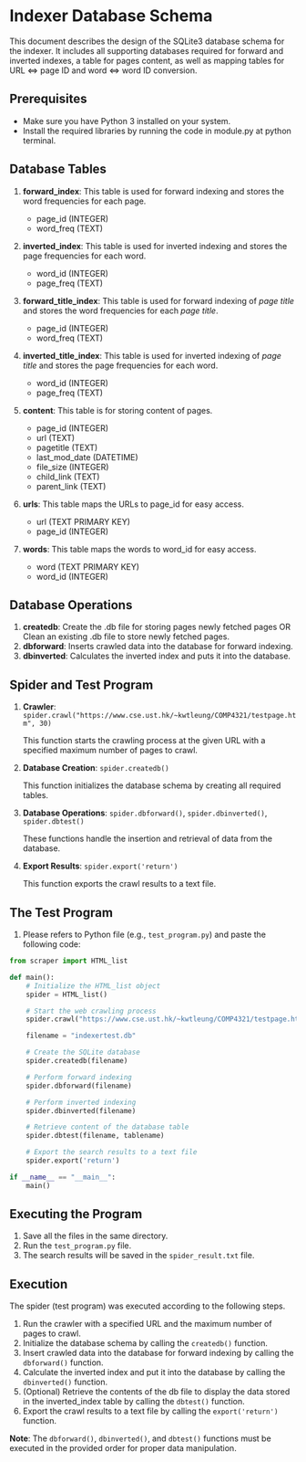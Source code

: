 # Indexer Database Schema

This document describes the design of the SQLite3 database schema for the indexer. It includes all supporting databases required for forward and inverted indexes, a table for pages content, as well as mapping tables for URL <=> page ID and word <=> word ID conversion.

## Prerequisites

- Make sure you have Python 3 installed on your system.
- Install the required libraries by running the code in module.py at python terminal.

## Database Tables

1. **forward_index**: This table is used for forward indexing and stores the word frequencies for each page.
   - page_id (INTEGER)
   - word_freq (TEXT)

2. **inverted_index**: This table is used for inverted indexing and stores the page frequencies for each word.
   - word_id (INTEGER)
   - page_freq (TEXT)

3. **forward_title_index**: This table is used for forward indexing of *page title* and stores the word frequencies for each *page title*.
   - page_id (INTEGER)
   - word_freq (TEXT)

4. **inverted_title_index**: This table is used for inverted indexing of *page title* and stores the page frequencies for each word.
   - word_id (INTEGER)
   - page_freq (TEXT)

5. **content**: This table is for storing content of pages.
   - page_id (INTEGER)
   - url (TEXT)
   - pagetitle (TEXT)
   - last_mod_date (DATETIME)
   - file_size (INTEGER)
   - child_link (TEXT)
   - parent_link (TEXT)

6. **urls**: This table maps the URLs to page_id for easy access.
   - url (TEXT PRIMARY KEY)
   - page_id (INTEGER)

7. **words**: This table maps the words to word_id for easy access.
   - word (TEXT PRIMARY KEY)
   - word_id (INTEGER)

## Database Operations

1. **createdb**: Create the .db file for storing pages newly fetched pages OR Clean an existing .db file to store newly fetched pages.
2. **dbforward**: Inserts crawled data into the database for forward indexing.
3. **dbinverted**: Calculates the inverted index and puts it into the database.

## Spider and Test Program

1. **Crawler**: `spider.crawl("https://www.cse.ust.hk/~kwtleung/COMP4321/testpage.htm", 30)`

   This function starts the crawling process at the given URL with a specified maximum number of pages to crawl.

2. **Database Creation**: `spider.createdb()`

   This function initializes the database schema by creating all required tables.

3. **Database Operations**: `spider.dbforward()`, `spider.dbinverted()`, `spider.dbtest()`

   These functions handle the insertion and retrieval of data from the database.

4. **Export Results**: `spider.export('return')`

   This function exports the crawl results to a text file.

## The Test Program

1. Please refers to Python file (e.g., `test_program.py`) and paste the following code:

  ```python
  from scraper import HTML_list
  
  def main():
      # Initialize the HTML_list object
      spider = HTML_list()
  
      # Start the web crawling process
      spider.crawl("https://www.cse.ust.hk/~kwtleung/COMP4321/testpage.htm", 30)
  
      filename = "indexertest.db"
  
      # Create the SQLite database
      spider.createdb(filename)
  
      # Perform forward indexing
      spider.dbforward(filename)
  
      # Perform inverted indexing
      spider.dbinverted(filename)

      # Retrieve content of the database table
      spider.dbtest(filename, tablename)
  
      # Export the search results to a text file
      spider.export('return')
  
  if __name__ == "__main__":
      main()
  ```

## Executing the Program

1. Save all the files in the same directory.
2. Run the `test_program.py` file.
3. The search results will be saved in the `spider_result.txt` file.

## Execution

The spider (test program) was executed according to the following steps.

1. Run the crawler with a specified URL and the maximum number of pages to crawl.
2. Initialize the database schema by calling the `createdb()` function.
3. Insert crawled data into the database for forward indexing by calling the `dbforward()` function.
4. Calculate the inverted index and put it into the database by calling the `dbinverted()` function.
5. (Optional) Retrieve the contents of the db file to display the data stored in the inverted_index table by calling the `dbtest()` function.
6. Export the crawl results to a text file by calling the `export('return')` function.

**Note**: The `dbforward()`, `dbinverted()`, and `dbtest()` functions must be executed in the provided order for proper data manipulation.
